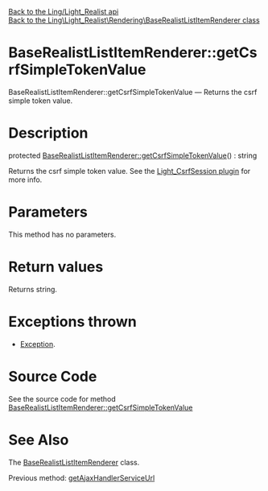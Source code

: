 [Back to the Ling/Light_Realist api](https://github.com/lingtalfi/Light_Realist/blob/master/doc/api/Ling/Light_Realist.md)<br>
[Back to the Ling\Light_Realist\Rendering\BaseRealistListItemRenderer class](https://github.com/lingtalfi/Light_Realist/blob/master/doc/api/Ling/Light_Realist/Rendering/BaseRealistListItemRenderer.md)


BaseRealistListItemRenderer::getCsrfSimpleTokenValue
================



BaseRealistListItemRenderer::getCsrfSimpleTokenValue — Returns the csrf simple token value.




Description
================


protected [BaseRealistListItemRenderer::getCsrfSimpleTokenValue](https://github.com/lingtalfi/Light_Realist/blob/master/doc/api/Ling/Light_Realist/Rendering/BaseRealistListItemRenderer/getCsrfSimpleTokenValue.md)() : string




Returns the csrf simple token value.
See the [Light_CsrfSession plugin](https://github.com/lingtalfi/Light_CsrfSession) for more info.




Parameters
================

This method has no parameters.


Return values
================

Returns string.


Exceptions thrown
================

- [Exception](http://php.net/manual/en/class.exception.php).&nbsp;







Source Code
===========
See the source code for method [BaseRealistListItemRenderer::getCsrfSimpleTokenValue](https://github.com/lingtalfi/Light_Realist/blob/master/Rendering/BaseRealistListItemRenderer.php#L406-L417)


See Also
================

The [BaseRealistListItemRenderer](https://github.com/lingtalfi/Light_Realist/blob/master/doc/api/Ling/Light_Realist/Rendering/BaseRealistListItemRenderer.md) class.

Previous method: [getAjaxHandlerServiceUrl](https://github.com/lingtalfi/Light_Realist/blob/master/doc/api/Ling/Light_Realist/Rendering/BaseRealistListItemRenderer/getAjaxHandlerServiceUrl.md)<br>

